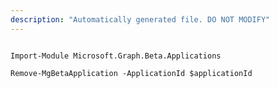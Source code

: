 ```yaml
---
description: "Automatically generated file. DO NOT MODIFY"
---
```


```powershellv2

Import-Module Microsoft.Graph.Beta.Applications

Remove-MgBetaApplication -ApplicationId $applicationId

```